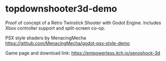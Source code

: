 # topdownshooter3d-demo
Proof of concept of a Retro Twinstick Shooter with Godot Engine. Includes Xbox controller support and split-screen co-op.

PSX style shaders by MenacingMecha https://github.com/MenacingMecha/godot-psx-style-demo

Game page and download link: https://empowerless.itch.io/xenoshock-3d
